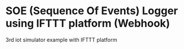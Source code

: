 # SOE (Sequence Of Events) Logger using IFTTT platform (Webhook)

3rd iot simulator example with IFTTT platform
